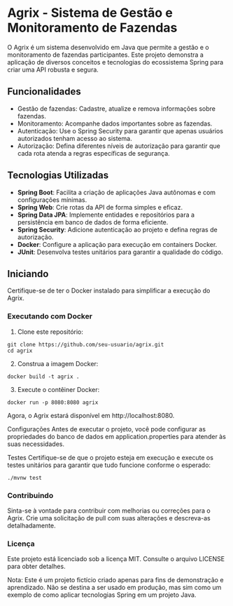 # Agrix - Sistema de Gestão e Monitoramento de Fazendas

O Agrix é um sistema desenvolvido em Java que permite a gestão e o monitoramento de fazendas participantes. Este projeto demonstra a aplicação de diversos conceitos e tecnologias do ecossistema Spring para criar uma API robusta e segura.

## Funcionalidades

- Gestão de fazendas: Cadastre, atualize e remova informações sobre fazendas.
- Monitoramento: Acompanhe dados importantes sobre as fazendas.
- Autenticação: Use o Spring Security para garantir que apenas usuários autorizados tenham acesso ao sistema.
- Autorização: Defina diferentes níveis de autorização para garantir que cada rota atenda a regras específicas de segurança.

## Tecnologias Utilizadas

- **Spring Boot**: Facilita a criação de aplicações Java autônomas e com configurações mínimas.
- **Spring Web**: Crie rotas da API de forma simples e eficaz.
- **Spring Data JPA**: Implemente entidades e repositórios para a persistência em banco de dados de forma eficiente.
- **Spring Security**: Adicione autenticação ao projeto e defina regras de autorização.
- **Docker**: Configure a aplicação para execução em containers Docker.
- **JUnit**: Desenvolva testes unitários para garantir a qualidade do código.

## Iniciando

Certifique-se de ter o Docker instalado para simplificar a execução do Agrix.

### Executando com Docker

1. Clone este repositório:

```
git clone https://github.com/seu-usuario/agrix.git
cd agrix
```

2. Construa a imagem Docker:
```
docker build -t agrix .
```

3. Execute o contêiner Docker:
```
docker run -p 8080:8080 agrix
```

Agora, o Agrix estará disponível em http://localhost:8080.

Configurações
Antes de executar o projeto, você pode configurar as propriedades do banco de dados em application.properties para atender às suas necessidades.

Testes
Certifique-se de que o projeto esteja em execução e execute os testes unitários para garantir que tudo funcione conforme o esperado:
```
./mvnw test
```

### Contribuindo
Sinta-se à vontade para contribuir com melhorias ou correções para o Agrix. Crie uma solicitação de pull com suas alterações e descreva-as detalhadamente.

### Licença
Este projeto está licenciado sob a licença MIT. Consulte o arquivo LICENSE para obter detalhes.

Nota: Este é um projeto fictício criado apenas para fins de demonstração e aprendizado. Não se destina a ser usado em produção, mas sim como um exemplo de como aplicar tecnologias Spring em um projeto Java.
